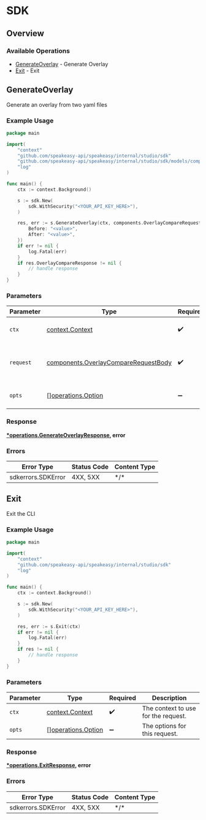 # SDK

## Overview

### Available Operations

* [GenerateOverlay](#generateoverlay) - Generate Overlay
* [Exit](#exit) - Exit

## GenerateOverlay

Generate an overlay from two yaml files

### Example Usage

```go
package main

import(
	"context"
	"github.com/speakeasy-api/speakeasy/internal/studio/sdk"
	"github.com/speakeasy-api/speakeasy/internal/studio/sdk/models/components"
	"log"
)

func main() {
    ctx := context.Background()

    s := sdk.New(
        sdk.WithSecurity("<YOUR_API_KEY_HERE>"),
    )

    res, err := s.GenerateOverlay(ctx, components.OverlayCompareRequestBody{
        Before: "<value>",
        After: "<value>",
    })
    if err != nil {
        log.Fatal(err)
    }
    if res.OverlayCompareResponse != nil {
        // handle response
    }
}
```

### Parameters

| Parameter                                                                                    | Type                                                                                         | Required                                                                                     | Description                                                                                  |
| -------------------------------------------------------------------------------------------- | -------------------------------------------------------------------------------------------- | -------------------------------------------------------------------------------------------- | -------------------------------------------------------------------------------------------- |
| `ctx`                                                                                        | [context.Context](https://pkg.go.dev/context#Context)                                        | :heavy_check_mark:                                                                           | The context to use for the request.                                                          |
| `request`                                                                                    | [components.OverlayCompareRequestBody](../../models/components/overlaycomparerequestbody.md) | :heavy_check_mark:                                                                           | The request object to use for the request.                                                   |
| `opts`                                                                                       | [][operations.Option](../../models/operations/option.md)                                     | :heavy_minus_sign:                                                                           | The options for this request.                                                                |

### Response

**[*operations.GenerateOverlayResponse](../../models/operations/generateoverlayresponse.md), error**

### Errors

| Error Type         | Status Code        | Content Type       |
| ------------------ | ------------------ | ------------------ |
| sdkerrors.SDKError | 4XX, 5XX           | \*/\*              |

## Exit

Exit the CLI

### Example Usage

```go
package main

import(
	"context"
	"github.com/speakeasy-api/speakeasy/internal/studio/sdk"
	"log"
)

func main() {
    ctx := context.Background()

    s := sdk.New(
        sdk.WithSecurity("<YOUR_API_KEY_HERE>"),
    )

    res, err := s.Exit(ctx)
    if err != nil {
        log.Fatal(err)
    }
    if res != nil {
        // handle response
    }
}
```

### Parameters

| Parameter                                                | Type                                                     | Required                                                 | Description                                              |
| -------------------------------------------------------- | -------------------------------------------------------- | -------------------------------------------------------- | -------------------------------------------------------- |
| `ctx`                                                    | [context.Context](https://pkg.go.dev/context#Context)    | :heavy_check_mark:                                       | The context to use for the request.                      |
| `opts`                                                   | [][operations.Option](../../models/operations/option.md) | :heavy_minus_sign:                                       | The options for this request.                            |

### Response

**[*operations.ExitResponse](../../models/operations/exitresponse.md), error**

### Errors

| Error Type         | Status Code        | Content Type       |
| ------------------ | ------------------ | ------------------ |
| sdkerrors.SDKError | 4XX, 5XX           | \*/\*              |